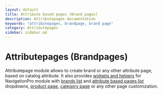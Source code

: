 ```yaml
---
layout: default
title: Attribute based pages (Brand pages)
description: Attributepages documentation
keywords: "attributepages, brandpage, brand page"
category: Attributepages
sidebar: sidebar.md
---
```


# Attributepages (Brandpages)

Attributepage module allows to create brand or any other attribute page,
based on catalog attribute. It also provides [widgets and helpers](widgets-and-blocks/)
for NavigationPro module with
[brands list](/m1/extensions/navigationpro/siblings/brands-with-dropdown-content/)
and [attribute based pages list](/m1/extensions/navigationpro/siblings/browse-by-with-attributepages-list/)
dropdowns, [product page][block_on_product_page], [category page][block_on_category_page]
or any other page customization.

[block_on_product_page]: use-cases/brand-block-on-product-page/ "Display brand block on product page"
[block_on_category_page]: use-cases/brand-block-on-category-page/ "Display brand block on category page"
